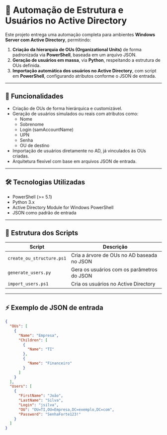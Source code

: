 # 🏢 Automação de Estrutura e Usuários no Active Directory

Este projeto entrega uma automação completa para ambientes **Windows Server com Active Directory**, permitindo:

1. **Criação da hierarquia de OUs (Organizational Units)** de forma padronizada via **PowerShell**, baseada em um arquivo JSON.
2. **Geração de usuários em massa**, via **Python**, respeitando a estrutura de OUs definida.
3. **Importação automática dos usuários no Active Directory**, com script em **PowerShell**, configurando atributos conforme o JSON de entrada.

---

## 🚀 Funcionalidades

- Criação de OUs de forma hierárquica e customizável.
- Geração de usuários simulados ou reais com atributos como:
  - Nome
  - Sobrenome
  - Login (samAccountName)
  - UPN
  - Senha
  - OU de destino
- Importação de usuários diretamente no AD, já vinculados às OUs criadas.
- Arquitetura flexível com base em arquivos JSON de entrada.

---

## 🛠️ Tecnologias Utilizadas

- PowerShell (>= 5.1)
- Python 3.x
- Active Directory Module for Windows PowerShell
- JSON como padrão de entrada

---

## 📂 Estrutura dos Scripts

| Script                        | Descrição                                  |
|-------------------------------|-------------------------------------------|
| `create_ou_structure.ps1`     | Cria a árvore de OUs no AD baseada no JSON |
| `generate_users.py`           | Gera os usuários com os parâmetros do JSON |
| `import_users.ps1`            | Cria os usuários no Active Directory       |

---

## ⚡ Exemplo de JSON de entrada

```json
{
  "OUs": [
    {
      "Name": "Empresa",
      "Children": [
        {
          "Name": "TI"
        },
        {
          "Name": "Financeiro"
        }
      ]
    }
  ],
  "Users": [
    {
      "FirstName": "João",
      "LastName": "Silva",
      "Login": "jsilva",
      "OU": "OU=TI,OU=Empresa,DC=exemplo,DC=com",
      "Password": "SenhaForte123!"
    }
  ]
}
